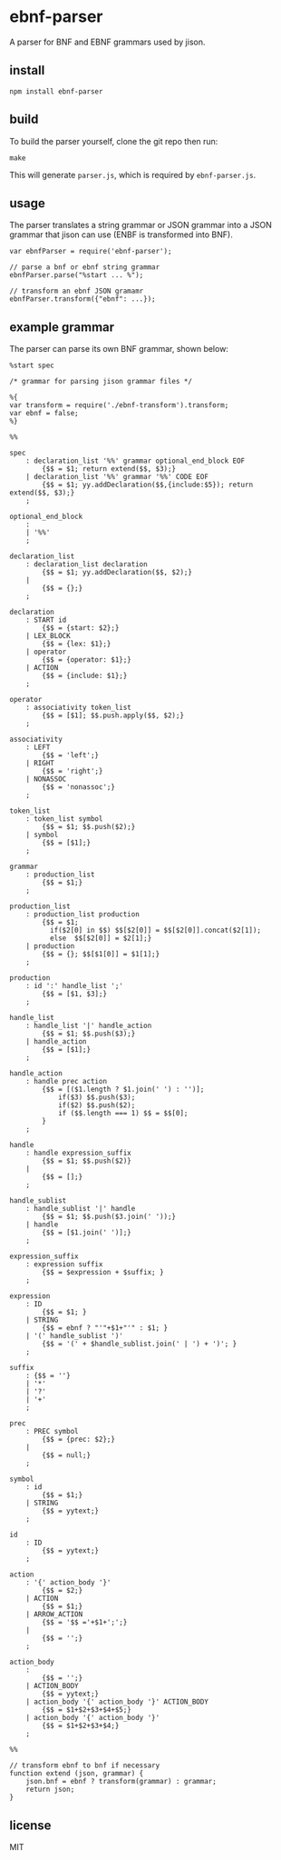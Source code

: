 # ebnf-parser

A parser for BNF and EBNF grammars used by jison.

## install

    npm install ebnf-parser


## build

To build the parser yourself, clone the git repo then run:

    make

This will generate `parser.js`, which is required by `ebnf-parser.js`.

## usage

The parser translates a string grammar or JSON grammar into a JSON grammar that jison can use (ENBF is transformed into BNF).

    var ebnfParser = require('ebnf-parser');

    // parse a bnf or ebnf string grammar
    ebnfParser.parse("%start ... %");

    // transform an ebnf JSON gramamr
    ebnfParser.transform({"ebnf": ...});


## example grammar

The parser can parse its own BNF grammar, shown below:

    %start spec

    /* grammar for parsing jison grammar files */

    %{
    var transform = require('./ebnf-transform').transform;
    var ebnf = false;
    %}

    %%

    spec
        : declaration_list '%%' grammar optional_end_block EOF
            {$$ = $1; return extend($$, $3);}
        | declaration_list '%%' grammar '%%' CODE EOF
            {$$ = $1; yy.addDeclaration($$,{include:$5}); return extend($$, $3);}
        ;

    optional_end_block
        :
        | '%%'
        ;

    declaration_list
        : declaration_list declaration
            {$$ = $1; yy.addDeclaration($$, $2);}
        |
            {$$ = {};}
        ;

    declaration
        : START id
            {$$ = {start: $2};}
        | LEX_BLOCK
            {$$ = {lex: $1};}
        | operator
            {$$ = {operator: $1};}
        | ACTION
            {$$ = {include: $1};}
        ;

    operator
        : associativity token_list
            {$$ = [$1]; $$.push.apply($$, $2);}
        ;

    associativity
        : LEFT
            {$$ = 'left';}
        | RIGHT
            {$$ = 'right';}
        | NONASSOC
            {$$ = 'nonassoc';}
        ;

    token_list
        : token_list symbol
            {$$ = $1; $$.push($2);}
        | symbol
            {$$ = [$1];}
        ;

    grammar
        : production_list
            {$$ = $1;}
        ;

    production_list
        : production_list production
            {$$ = $1;
              if($2[0] in $$) $$[$2[0]] = $$[$2[0]].concat($2[1]);
              else  $$[$2[0]] = $2[1];}
        | production
            {$$ = {}; $$[$1[0]] = $1[1];}
        ;

    production
        : id ':' handle_list ';'
            {$$ = [$1, $3];}
        ;

    handle_list
        : handle_list '|' handle_action
            {$$ = $1; $$.push($3);}
        | handle_action
            {$$ = [$1];}
        ;

    handle_action
        : handle prec action
            {$$ = [($1.length ? $1.join(' ') : '')];
                if($3) $$.push($3);
                if($2) $$.push($2);
                if ($$.length === 1) $$ = $$[0];
            }
        ;

    handle
        : handle expression_suffix
            {$$ = $1; $$.push($2)}
        |
            {$$ = [];}
        ;

    handle_sublist
        : handle_sublist '|' handle
            {$$ = $1; $$.push($3.join(' '));}
        | handle
            {$$ = [$1.join(' ')];}
        ;

    expression_suffix
        : expression suffix
            {$$ = $expression + $suffix; }
        ;

    expression
        : ID
            {$$ = $1; }
        | STRING
            {$$ = ebnf ? "'"+$1+"'" : $1; }
        | '(' handle_sublist ')'
            {$$ = '(' + $handle_sublist.join(' | ') + ')'; }
        ;

    suffix
        : {$$ = ''}
        | '*'
        | '?'
        | '+'
        ;

    prec
        : PREC symbol
            {$$ = {prec: $2};}
        |
            {$$ = null;}
        ;

    symbol
        : id
            {$$ = $1;}
        | STRING
            {$$ = yytext;}
        ;

    id
        : ID
            {$$ = yytext;}
        ;

    action
        : '{' action_body '}'
            {$$ = $2;}
        | ACTION
            {$$ = $1;}
        | ARROW_ACTION
            {$$ = '$$ ='+$1+';';}
        |
            {$$ = '';}
        ;

    action_body
        :
            {$$ = '';}
        | ACTION_BODY
            {$$ = yytext;}
        | action_body '{' action_body '}' ACTION_BODY
            {$$ = $1+$2+$3+$4+$5;}
        | action_body '{' action_body '}'
            {$$ = $1+$2+$3+$4;}
        ;

    %%

    // transform ebnf to bnf if necessary
    function extend (json, grammar) {
        json.bnf = ebnf ? transform(grammar) : grammar;
        return json;
    }

## license

MIT

